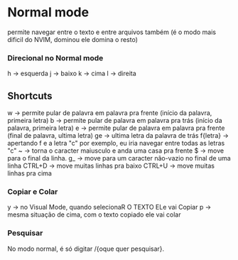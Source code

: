 # Normal mode

permite navegar entre o texto e entre arquivos também (é o modo mais dificil do NVIM, dominou ele domina o resto) 
### Direcional no Normal mode

h -> esquerda 
j -> baixo 
k -> cima 
l -> direita

## Shortcuts

w -> permite pular de palavra em palavra pra frente (início da palavra, primeira letra)
b -> permite pular de palavra em palavra pra trás (início da palavra, primeira letra)
e -> permite pular de palavra em palavra pra frente (final de palavra, ultima
letra)
ge -> ultima letra da palavra de trás
f{letra} -> apertando f e a letra "c" por exemplo, eu iria navegar entre todas as letras "c"
~ -> torna o caracter maiusculo e anda uma casa pra frente
$ -> move para o final da linha.
g_ -> move para um caracter não-vazio no final de uma linha
CTRL+D -> move muitas linhas pra baixo
CTRL+U -> move muitas linhas pra cima

### Copiar e Colar 

y -> no Visual Mode, quando selecionaR O TEXTO ELe vai Copiar
p -> mesma situação de cima, com o texto copiado ele vai colar

### Pesquisar

No modo normal, é só digitar /{oque quer pesquisar}.






